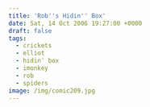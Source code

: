 ```yaml
---
title: 'Rob''s Hidin'' Box'
date: Sat, 14 Oct 2006 19:27:00 +0000
draft: false
tags:
  - crickets
  - elliot
  - hidin' box
  - imonkey
  - rob
  - spiders
image: /img/comic209.jpg
---
```


